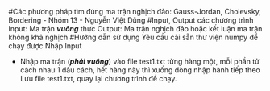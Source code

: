#Các phương pháp tìm đúng ma trận nghịch đảo: Gauss-Jordan, Cholevsky, Bordering - Nhóm 13 - Nguyễn Việt Dũng
#Input, Output các chương trình
Input: Ma trận **_vuông_** thực
Output: Ma trận nghịch đảo hoặc kết luận ma trận không khả nghịch
#Hướng dẫn sử dụng
Yêu cầu cài sẵn thư viện numpy để chạy được
Nhập Input
- Nhập ma trận (**_phải vuông_**) vào file test1.txt từng hàng một, mỗi phần tử cách nhau 1 dấu cách, hết hàng này thì xuống dòng nhập hành tiếp theo
Lưu file test1.txt, quay lại chương trình để chạy. 
